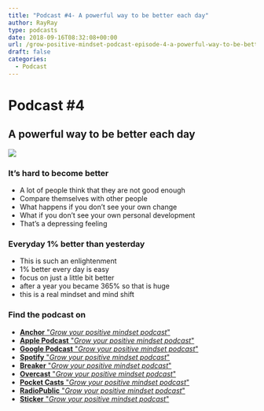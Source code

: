 ```yaml
---
title: "Podcast #4- A powerful way to be better each day"
author: RayRay
type: podcasts
date: 2018-09-16T08:32:08+00:00
url: /grow-positive-mindset-podcast-episode-4-a-powerful-way-to-be-better-each-day/
draft: false
categories:
  - Podcast
---
```



<!--more-->
# Podcast #4
## A powerful way to be better each day

![](https://res.cloudinary.com/raymons/image/upload/c_scale,f_auto,h_1400,q_74,w_1400/v1537686024/byrayray/A_simple_and_powerful_way_to_become_a_better_each_day_1.jpg)

<div class="progressive-iframe" data-src="https://anchor.fm/growpositivemindset/embed/episodes/4---A-powerful-way-to-be-better-each-day-e26t36/a-a598cl"></div>

### It’s hard to become better

- A lot of people think that they are not good enough
- Compare themselves with other people
- What happens if you don’t see your own change
- What if you don’t see your own personal development
- That’s a depressing feeling

### Everyday 1% better than yesterday

- This is such an enlightenment
- 1% better every day is easy
- focus on just a little bit better
- after a year you became 365% so that is huge
- this is a real mindset and mind shift

### Find the podcast on
- [**Anchor** "_Grow your positive mindset podcast_"](https://anchor.fm/growpositivemindset)
- [**Apple Podcast** "_Grow your positive mindset podcast_"](https://itunes.apple.com/us/podcast/positivity-by-ray/id1425920642)
- [**Google Podcast** "_Grow your positive mindset podcast_"](https://www.google.com/podcasts?feed=aHR0cHM6Ly9hbmNob3IuZm0vcy8xODI0NTI4L3BvZGNhc3QvcnNz)
- [**Spotify** "_Grow your positive mindset podcast_"](https://open.spotify.com/show/6Y2fr3Uc03bkriRf4cC4LV)
- [**Breaker** "_Grow your positive mindset podcast_"](https://www.breaker.audio/positivity-by-ray)
- [**Overcast** "_Grow your positive mindset podcast_"](https://overcast.fm/itunes1425920642/positivity-by-ray)
- [**Pocket Casts**  "_Grow your positive mindset podcast_"](https://pca.st/61JW)
- [**RadioPublic** "_Grow your positive mindset podcast_"](https://play.radiopublic.com/positivity-by-ray-Wkdm1Y)
- [**Sticker** "_Grow your positive mindset podcast_"](https://www.stitcher.com/podcast/anchor-podcasts/positivity-by-ray)

